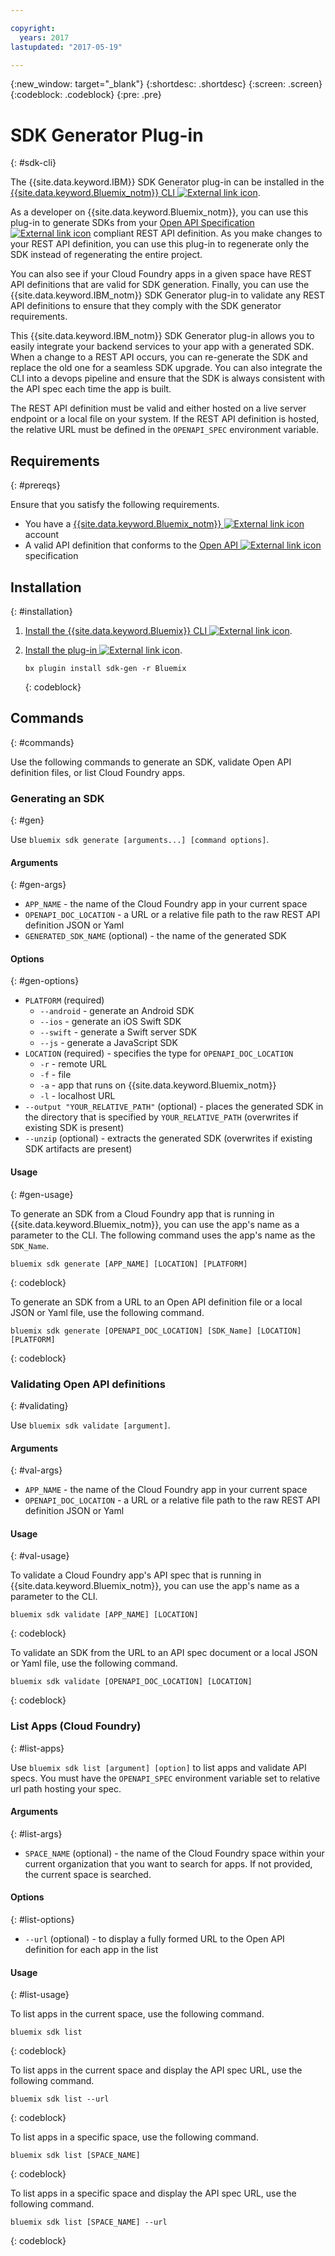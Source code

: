 ```yaml
---

copyright:
  years: 2017
lastupdated: "2017-05-19"

---
```

{:new_window: target="_blank"}
{:shortdesc: .shortdesc}
{:screen: .screen}
{:codeblock: .codeblock}
{:pre: .pre}

# SDK Generator Plug-in
{: #sdk-cli}

The {{site.data.keyword.IBM}} SDK Generator plug-in can be installed in the [{{site.data.keyword.Bluemix_notm}} CLI ![External link icon](../icons/launch-glyph.svg "External link icon")](/docs/cli/reference/bluemix_cli/index.html).

As a developer on {{site.data.keyword.Bluemix_notm}}, you can use this plug-in to generate SDKs from your [Open API Specification ![External link icon](../icons/launch-glyph.svg "External link icon")](https://www.openapis.org/) compliant REST API definition. As you make changes to your REST API definition, you can use this plug-in to regenerate only the SDK instead of regenerating the entire project.

You can also see if your Cloud Foundry apps in a given space have REST API definitions that are valid for SDK generation. Finally, you can use the {{site.data.keyword.IBM_notm}} SDK Generator plug-in to validate any REST API definitions to ensure that they comply with the SDK generator requirements.

This {{site.data.keyword.IBM_notm}} SDK Generator plug-in allows you to easily integrate your backend services to your app with a generated SDK. When a change to a REST API occurs, you can re-generate the SDK and replace the old one for a seamless SDK upgrade. You can also integrate the CLI into a devops pipeline and ensure that the SDK is always consistent with the API spec each time the app is built.

The REST API definition must be valid and either hosted on a live server endpoint or a local file on your system. If the REST API definition is hosted, the relative URL must be defined in the `OPENAPI_SPEC` environment variable.


## Requirements
{: #prereqs}

Ensure that you satisfy the following requirements.

* You have a [{{site.data.keyword.Bluemix_notm}} ![External link icon](../icons/launch-glyph.svg "External link icon")](http://bluemix.net) account
* A valid API definition that conforms to the [Open API ![External link icon](../icons/launch-glyph.svg "External link icon")](https://www.openapis.org/) specification


## Installation
{: #installation}

1. [Install the {{site.data.keyword.Bluemix}} CLI ![External link icon](../icons/launch-glyph.svg "External link icon")](http://clis.ng.bluemix.net/ui/home.html).

2. [Install the plug-in ![External link icon](../icons/launch-glyph.svg "External link icon")](/docs/cli/reference/bluemix_cli/index.html#install_plug-in).

	```
	bx plugin install sdk-gen -r Bluemix
	```
	{: codeblock}


## Commands
{: #commands}

Use the following commands to generate an SDK, validate Open API definition files, or list Cloud Foundry apps.


### Generating an SDK
{: #gen}

Use `bluemix sdk generate [arguments...] [command options]`.


#### Arguments
{: #gen-args}

* `APP_NAME` - the name of the Cloud Foundry app in your current space
* `OPENAPI_DOC_LOCATION` - a URL or a relative file path to the raw REST API definition JSON or Yaml
* `GENERATED_SDK_NAME` (optional) - the name of the generated SDK


#### Options
{: #gen-options}

* `PLATFORM` (required)
   * `--android` - generate an Android SDK
   * `--ios` - generate an iOS Swift SDK
   * `--swift` - generate a Swift server SDK
   * `--js` - generate a JavaScript SDK
* `LOCATION` (required) - specifies the type for `OPENAPI_DOC_LOCATION`
   * `-r` - remote URL
   * `-f` - file
   * `-a` - app that runs on {{site.data.keyword.Bluemix_notm}}
   * `-l` - localhost URL
* `--output "YOUR_RELATIVE_PATH"` (optional) - places the generated SDK in the directory that is specified by `YOUR_RELATIVE_PATH` (overwrites if existing SDK is present)
* `--unzip` (optional) - extracts the generated SDK (overwrites if existing SDK artifacts are present)


#### Usage
{: #gen-usage}

To generate an SDK from a Cloud Foundry app that is running in {{site.data.keyword.Bluemix_notm}}, you can use the app's name as a parameter to the CLI. The following command uses the app's name as the `SDK_Name`.

```
bluemix sdk generate [APP_NAME] [LOCATION] [PLATFORM]
```
{: codeblock}

To generate an SDK from a URL to an Open API definition file or a local JSON or Yaml file, use the following command.

```
bluemix sdk generate [OPENAPI_DOC_LOCATION] [SDK_Name] [LOCATION] [PLATFORM]
```
{: codeblock}


### Validating Open API definitions
{: #validating}

Use `bluemix sdk validate [argument]`.


#### Arguments
{: #val-args}

* `APP_NAME` - the name of the Cloud Foundry app in your current space
* `OPENAPI_DOC_LOCATION` - a URL or a relative file path to the raw REST API definition JSON or Yaml


#### Usage
{: #val-usage}

To validate a Cloud Foundry app's API spec that is running in {{site.data.keyword.Bluemix_notm}}, you can use the app's name as a parameter to the CLI.

```
bluemix sdk validate [APP_NAME] [LOCATION]
```
{: codeblock}

To validate an SDK from the URL to an API spec document or a local JSON or Yaml file, use the following command.

```
bluemix sdk validate [OPENAPI_DOC_LOCATION] [LOCATION]
```
{: codeblock}



### List Apps (Cloud Foundry)
{: #list-apps}

Use `bluemix sdk list [argument] [option]` to list apps and validate API specs. You must have the `OPENAPI_SPEC` environment variable set to relative url path hosting your spec.


#### Arguments
{: #list-args}

* `SPACE_NAME` (optional) - the name of the Cloud Foundry space within your current organization that you want to search for apps. If not provided, the current space is searched.


#### Options
{: #list-options}

* `--url` (optional) - to display a fully formed URL to the Open API definition for each app in the list


#### Usage
{: #list-usage}

To list apps in the current space, use the following command.

```
bluemix sdk list
```
{: codeblock}

To list apps in the current space and display the API spec URL, use the following command.

```
bluemix sdk list --url
```
{: codeblock}

To list apps in a specific space, use the following command.

```
bluemix sdk list [SPACE_NAME]
```
{: codeblock}

To list apps in a specific space and display the API spec URL, use the following command.

```
bluemix sdk list [SPACE_NAME] --url
```
{: codeblock}
